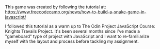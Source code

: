 This game was created by following the tutorial at: https://www.freecodecamp.org/news/how-to-build-a-snake-game-in-javascript/

I followed this tutorial as a warm up to The Odin Project JavaScript Course: Knights Travails Project. It's been several months since I've made a "gameboard" type of project with JavaScript and I want to re-familiarize myself with the layout and process before tackling my assignment.

